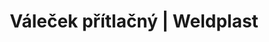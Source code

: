 ---
Link: "file:/Users/vinayakpatel/Downloads/www.weldplast.cz/valecek-pritlacny406"
product_name: "Váleček přítlačný28 mm, PTFE"
product_id: "Obj. číslo:106.976"
title: "Váleček přítlačný | Weldplast"
product_desc: ""
product_specs: ""
product_downloads: ""
href: ""
accessories: ""
similar_products: ""
---
